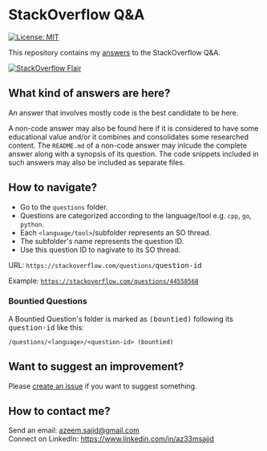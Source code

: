 # StackOverflow Q&A

[![License: MIT](https://img.shields.io/badge/License-MIT-blue.svg?style=flat-square)](https://github.com/iamAzeem/stackoverflow/blob/master/LICENSE)

This repository contains my [answers](https://stackoverflow.com/users/7670262/azeem?tab=answers) to the StackOverflow Q&A.

[![StackOverflow Flair](https://stackoverflow.com/users/flair/7670262.png?theme=dark)](https://stackoverflow.com/users/7670262/azeem)

## What kind of answers are here?

An answer that involves mostly code is the best candidate to be here.

A non-code answer may also be found here if it is considered to have some educational value and/or it combines and consolidates some researched content. The `README.md` of a non-code answer may inlcude the complete answer along with a synopsis of its question. The code snippets included in such answers may also be included as separate files.

## How to navigate?

- Go to the `questions` folder.
- Questions are categorized according to the language/tool e.g. `cpp`, `go`, `python`.
- Each `<language/tool>`/subfolder represents an SO thread.
- The subfolder's name represents the question ID.
- Use this question ID to nagivate to its SO thread.

URL: `https://stackoverflow.com/questions/`<kbd>question-id</kbd>

Example: [`https://stackoverflow.com/questions/44558568`](https://stackoverflow.com/questions/44558568/)

### Bountied Questions

A Bountied Question's folder is marked as <kbd>(bountied)</kbd> following its <kbd>question-id</kbd> like this:
```
/questions/<language>/<question-id> (bountied)
```

## Want to suggest an improvement?

Please [create an issue](https://github.com/iamAzeem/stackoverflow/issues/new/choose) if you want to suggest something.

## How to contact me?

Send an email: azeem.sajid@gmail.com  
Connect on LinkedIn: https://www.linkedin.com/in/az33msajid
